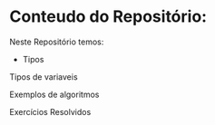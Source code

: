 # Conteudo do Repositório:

Neste Repositório temos:

- Tipos

Tipos de variaveis

Exemplos de algoritmos

Exercícios Resolvidos

